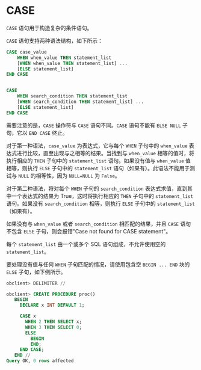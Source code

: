 # CASE 

`CASE` 语句用于构造复杂的条件语句。

`CASE` 语句支持两种语法结构，如下所示：

```sql
CASE case_value
    WHEN when_value THEN statement_list
    [WHEN when_value THEN statement_list] ...
    [ELSE statement_list]
END CASE


CASE
    WHEN search_condition THEN statement_list
    [WHEN search_condition THEN statement_list] ...
    [ELSE statement_list]
END CASE
```


需要注意的是，`CASE` 操作符与 `CASE` 语句不同。`CASE` 语句不能有 `ELSE NULL` 子句，它以 `END CASE` 终止。

对于第一种语法，`case_value` 为表达式，它与每个 `WHEN` 子句中的 `when_value` 表达式进行比较，直至出现与之相等的结果。当找到与 `when_value` 相等的值时，将执行相应的 `THEN` 子句中的 `statement_list` 语句。如果没有值与 `when_value` 值相等，则执行 `ELSE` 子句中的 `statement_list` 语句（如果有）。此语法不能用于测试与 `NULL` 的相等性，因为 `NULL=NULL` 为 `False`。

对于第二种语法，将对每个 `WHEN` 子句的 `search_condition` 表达式求值，直到其中一个表达式的结果为 True，这时将执行相应的 `THEN` 子句中的 `statement_list` 语句。如果没有 `search_condition` 相等，则执行 `ELSE` 子句中的 `statement_list`（如果有）。

如果没有与 `when_value` 或者 `search_condition` 相匹配的结果，并且 `CASE` 语句不包含 `ELSE` 子句，则会报错"Case not found for CASE statement"。

每个 `statement_list` 由一个或多个 SQL 语句组成，不允许使用空的 `statement_list`。

要处理没有值与任何 `WHEN` 子句匹配的情况，请使用包含空 `BEGIN ... END` 块的 `ELSE` 子句，如下例所示。

```sql
obclient> DELIMITER //

obclient> CREATE PROCEDURE proc()
   BEGIN
     DECLARE x INT DEFAULT 1;

     CASE x
       WHEN 2 THEN SELECT x;
       WHEN 3 THEN SELECT 0;
       ELSE
         BEGIN
         END;
     END CASE;
   END //
Query OK, 0 rows affected
```